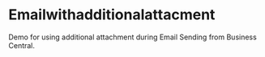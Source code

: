 # Emailwithadditionalattacment
Demo for using additional attachment during Email Sending from Business Central.
